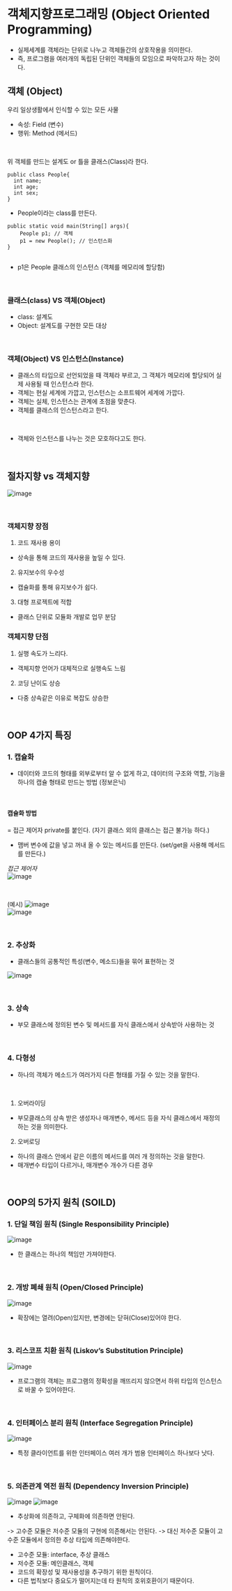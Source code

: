 # 객체지향프로그래밍 (Object Oriented Programming)
- 실제세계를 객체라는 단위로 나누고 객체들간의 상호작용을 의미한다.
- 즉, 프로그램을 여러개의 독립된 단위인 객체들의 모임으로 파악하고자 하는 것이다.


## 객체 (Object)
우리 일상생활에서 인식할 수 있는 모든 사물
- 속성: Field (변수)
- 행위: Method (메서드)

</br>

위 객체를 만드는 설계도 or 틀을 클래스(Class)라 한다. 

```
public class People{
  int name;
  int age;
  int sex;
}

```
- People이라는 class를 만든다.
 
```
public static void main(String[] args){
    People p1; // 객체
    p1 = new People(); // 인스턴스화
}
  
```

- p1은 People 클래스의 인스턴스 (객체를 메모리에 할당함)


</br>

### 클래스(class) VS 객체(Object)
- class: 설계도 
- Object: 설계도를 구현한 모든 대상

</br>

### 객체(Object) VS 인스턴스(Instance)
- 클래스의 타입으로 선언되었을 때 객체라 부르고, 그 객체가 메모리에 할당되어 실제 사용될 때 인스턴스라 한다.
- 객체는 현실 세계에 가깝고, 인스턴스는 소프트웨어 세계에 가깝다.
- 객체는 실체, 인스턴스는 관계에 초점을 맞춘다.
- 객체를 클래스의 인스턴스라고 한다.
</br>

- 객체와 인스턴스를 나누는 것은 모호하다고도 한다.

</br>

## 절차지향 vs 객체지향
![image](https://user-images.githubusercontent.com/58407737/236145349-910f064b-cb8c-4733-8118-fce331a1fff3.png)

</br>

### 객체지향 장점
1. 코드 재사용 용이 
- 상속을 통해 코드의 재사용을 높일 수 있다.
 
2. 유지보수의 우수성
- 캡슐화를 통해 유지보수가 쉽다.

3. 대형 프로젝트에 적합
- 클래스 단위로 모듈화 개발로 업무 분담

### 객체지향 단점
1. 실행 속도가 느리다.
- 객체지향 언어가 대체적으로 실행속도 느림

2. 코딩 난이도 상승
- 다중 상속같은 이유로 복잡도 상승한
 
</br>

## OOP 4가지 특징
### 1. 캡슐화
- 데이터와 코드의 형태를 외부로부터 알 수 없게 하고, 데이터의 구조와 역할, 기능을 하나의 캡슐 형태로 만드는 방법 (정보은닉)

<br>

#### 캡슐화 방법 
= 접근 제어자 private를 붙인다. (자기 클래스 외의 클래스는 접근 불가능 하다.)
- 맴버 변수에 값을 넣고 꺼내 올 수 있는 메서드를 만든다. (set/get을 사용해 메서드를 만든다.)

*접근 제어자* </br>
![image](https://user-images.githubusercontent.com/58407737/236147246-4f852b6a-0c82-45bd-8296-ff9c15c54c3c.png)

</br>

(예시)
![image](https://user-images.githubusercontent.com/58407737/236147426-8fa2ff64-289f-4e1f-ae47-33ce84a10ae5.png) </br>
![image](https://user-images.githubusercontent.com/58407737/236147524-9e3da308-6efb-4a81-bd13-a22e528ff690.png)

</br>

### 2. 추상화
- 클래스들의 공통적인 특성(변수, 메소드)들을 묶어 표현하는 것

![image](https://user-images.githubusercontent.com/58407737/236155186-6a181b84-7d68-48aa-a7cd-5a6c93b4a5a5.png)


</br>

### 3. 상속
- 부모 클래스에 정의된 변수 및 메서드를 자식 클래스에서 상속받아 사용하는 것

</br>

### 4. 다형성
- 하나의 객체가 메소드가 여러가지 다른 형태를 가질 수 있는 것을 말한다.

</br>

1. 오버라이딩
- 부모클래스의 상속 받은 생성자나 매개변수, 메서드 등을 자식 클래스에서 재정의 하는 것을 의미한다. 


2. 오버로딩
- 하나의 클래스 안에서 같은 이름의 메서드를 여러 개 정의하는 것을 말한다.
- 매개변수 타입이 다르거나, 매개변수 개수가 다른 경우

</br>

## OOP의 5가지 원칙 (SOILD)
### 1. 단일 책임 원칙 (Single Responsibility Principle)
![image](https://user-images.githubusercontent.com/58407737/236155302-79b28f00-3ce7-4f92-a45f-d40c64cd59e2.png)

- 한 클래스는 하나의 책임만 가져야한다. 

</br>

### 2. 개방 폐쇄 원칙 (Open/Closed Principle)
![image](https://user-images.githubusercontent.com/58407737/236155361-21ebe586-51a6-4273-9269-1cafb5f575be.png)

- 확장에는 열려(Open)있지만, 변경에는 닫혀(Close)있어야 한다.

</br>

### 3. 리스코프 치환 원칙 (Liskov’s Substitution Principle)
![image](https://user-images.githubusercontent.com/58407737/236155409-106eb97f-5113-4ef7-87ea-9984cfad012d.png)

- 프로그램의 객체는 프로그램의 정확성을 깨뜨리지 않으면서 하위 타입의 인스턴스로 바꿀 수 있어야한다.

</br>

### 4. 인터페이스 분리 원칙 (Interface Segregation Principle)
![image](https://user-images.githubusercontent.com/58407737/236155450-4d417b66-321e-4cf6-a447-db65ee3f8b0c.png)

- 특정 클라이언트를 위한 인터페이스 여러 개가 범용 인터페이스 하나보다 낫다.

</br>

### 5. 의존관계 역전 원칙 (Dependency Inversion Principle)
![image](https://user-images.githubusercontent.com/58407737/236155501-6f0e3e93-23fd-491d-8567-7b04be62f0e0.png)
![image](https://user-images.githubusercontent.com/58407737/236150871-f002e9e8-ac99-4bef-84a7-3790441058ce.png)

- 추상화에 의존하고, 구체화에 의존하면 안된다.

-> 고수준 모듈은 저수준 모듈의 구현에 의존해서는 안된다. 
-> 대신 저수준 모듈이 고수준 모듈에서 정의한 추상 타입에 의존해야한다.

- 고수준 모듈: interface, 추상 클래스
- 저수준 모듈: 메인클래스, 객체
- 코드의 확장성 및 재사용성을 추구하기 위한 원칙이다. 
- 다른 법칙보다 중요도가 떨어지는데 타 원칙의 호위호환이기 때문이다. 

